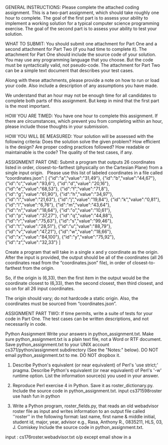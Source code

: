 GENERAL INSTRUCTIONS: 
Please complete the attached coding assignment.  This is a two-part assignment, which should take roughly one hour to complete.  The goal of the first part is to assess your ability to implement a working solution for a typical computer science programming exercise.  The goal of the second part is to assess your ability to test your solution.

WHAT TO SUBMIT: 
You should submit one attachment for Part One and a second attachment for Part Two (if you had time to complete it).
The attachment for Part One should include the source code of your solution.  You may use any programming language that you choose.  But the code must be syntactically valid, not pseudo-code.
The attachment for Part Two can be a simple text document that describes your test cases.

Along with these attachments, please provide a note on how to run or load your code.  Also include a description of any assumptions you have made.

We understand that an hour may not be enough time for all candidates to complete both parts of this assignment.  But keep in mind that the first part is the most important.

HOW YOU ARE TIMED: 
You have one hour to complete this assignment.  If there are circumstances, which prevent you from completing within an hour, please include those thoughts in your submission.

HOW YOU WILL BE MEASURED: 
Your solution will be assessed with the following criteria:
Does the solution solve the given problem?
How efficient is the design?
Are proper coding practices followed?
How readable or maintainable is the code?
The quality of the test cases, if any.


ASSIGNMENT PART ONE:
Submit a program that outputs 26 coordinates listed in order, closest-to-farthest (physically on the Cartesian Plane) from a single input origin.
 
Please use this list of labeled coordinates in a file called “coordinates.json”:
[
  {"id":"a","value":"31,49"},
  {"id":"b","value":"44,67"},
  {"id":"c","value":"93,6"},
  {"id":"d","value":"20,16"},
  {"id":"e","value":"68,53"},
  {"id":"f","value":"71,8"},
  {"id":"g","value":"61,90"},
  {"id":"h","value":"34,97"},
  {"id":"i","value":"21,63"},
  {"id":"j","value":"19,84"},
  {"id":"k","value":"0,81"},
  {"id":"l","value":"6,76"},
  {"id":"m","value":"43,64"},
  {"id":"n","value":"18,64"},
  {"id":"o","value":"10,61"},
  {"id":"p","value":"37,27"},
  {"id":"q","value":"44,88"},
  {"id":"r","value":"75,63"},
  {"id":"s","value":"99,46"},
  {"id":"t","value":"28,51"},
  {"id":"u","value":"88,79"},
  {"id":"v","value":"47,21"},
  {"id":"w","value":"18,66"},
  {"id":"x","value":"84,100"},
  {"id":"y","value":"75,92"},
  {"id":"z","value":"32,33"}
]

Create a program that will take in a single x and y coordinate as the origin.  After the input is provided, the output should be all of the coordinates (all 26 coordinates read from the “coordinates.json” file), in order of closest-to-farthest from the origin.

So, if the origin is (6,33), then the first item in the output would be the coordinate closest to (6,33), then the second closest, then third closest, and so on for all 26 input coordinates.

The origin should vary; do not hardcode a static origin.  Also, the coordinates must be sourced from “coordinates.json”.

ASSIGNMENT PART TWO:
If time permits, write a suite of tests for your code in Part One.  The test cases can be written descriptions, and not necessarily in code.




Python Assignment
Write your answers in python_assignment.txt. Make sure python_assignment.txt is a plain text file, not a Word or RTF document. Save python_assignment.txt to your UNIX account cs371/python/assignment subdirectory (See the "Notes:" below). DO NOT email python_assignment.txt to me. DO NOT dropbox it.


1. Describe Python's equivalent (or near equivalent) of Perl's 'use strict;' pragma. Describe Python's equivalent (or near equivalent) of Perl's '-w' runtime option. List the information source(s) you used in your answer.


2. Reproduce Perl exercise 4 in Python. Save it as roster_dictionary.py. Include the source code in python_assignment.txt.
input cs371598roster
use hash fun in python


3. Write a Python program, roster_fields.py, that reads an old webadvisor roster file as input and writes information to an output file called ''roster'' in the following format:
last name, first name & middle initial, student id, major, year, advisor
e.g.,
Rasa, Anthony R., 0835211, HLS, 03, J. Comiskey
Include the source code in python_assignment.txt.

input : cs176roster.webadvisor.txt
o/p except email show in a
